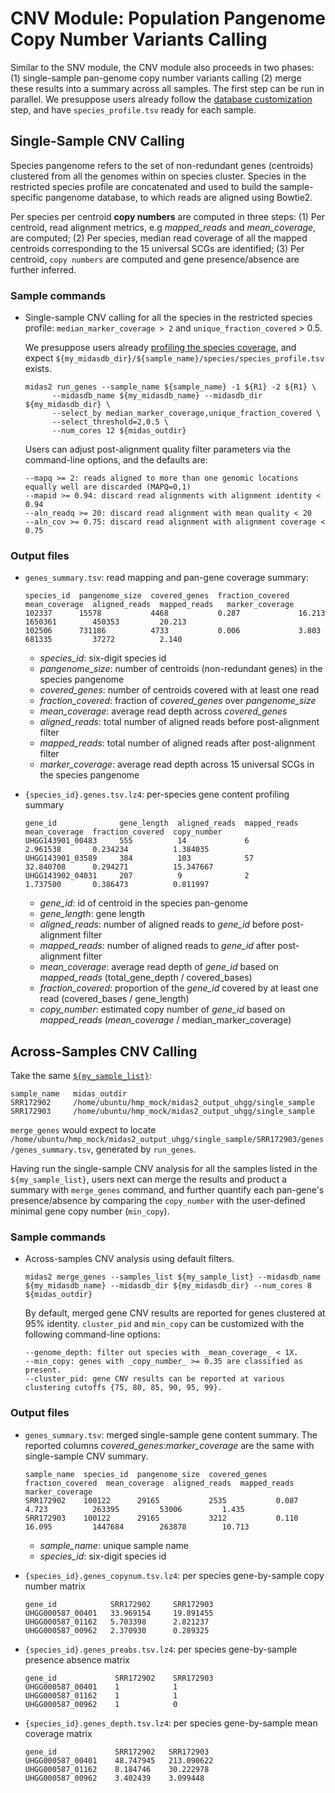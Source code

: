 # CNV Module: Population Pangenome Copy Number Variants Calling

Similar to the SNV module, the CNV module also proceeds in two phases: (1) single-sample pan-genome copy number variants calling (2) merge these results into a summary across all samples. The first step can be run in parallel. We presuppose users already follow the [database customization](https://github.com/czbiohub/MIDAS2.0/wiki/Data-customization) step, and have `species_profile.tsv` ready for each sample.

## Single-Sample CNV Calling

Species pangenome refers to the set of non-redundant genes (centroids) clustered from all the genomes within on species cluster. Species in the restricted species profile are concatenated and used to build the sample-specific pangenome database, to which reads are aligned using Bowtie2. 

Per species per centroid **copy numbers** are computed in three steps: (1) Per centroid, read alignment metrics, e.g _mapped_reads_ and _mean_coverage_, are computed; (2) Per species, median read coverage of all the mapped centroids corresponding to the 15 universal SCGs are identified; (3) Per centroid, `copy numbers` are computed and gene presence/absence are further inferred.

### Sample commands

- Single-sample CNV calling for all the species in the restricted species profile: `median_marker_coverage > 2` and `unique_fraction_covered` > 0.5. 

  We presuppose users already [profiling the species coverage](https://github.com/czbiohub/MIDAS2.0/wiki/Data-customization#species-to-genotype), and expect `${my_midasdb_dir}/${sample_name}/species/species_profile.tsv` exists.

   ```
   midas2 run_genes --sample_name ${sample_name} -1 ${R1} -2 ${R1} \
         --midasdb_name ${my_midasdb_name} --midasdb_dir ${my_midasdb_dir} \
         --select_by median_marker_coverage,unique_fraction_covered \
         --select_threshold=2,0.5 \
         --num_cores 12 ${midas_outdir}     
   ```

   Users can adjust post-alignment quality filter parameters via the command-line options, and the defaults are:

   ```
   --mapq >= 2: reads aligned to more than one genomic locations equally well are discarded (MAPQ=0,1)
   --mapid >= 0.94: discard read alignments with alignment identity < 0.94
   --aln_readq >= 20: discard read alignment with mean quality < 20
   --aln_cov >= 0.75: discard read alignment with alignment coverage < 0.75
   ```

### Output files

- `genes_summary.tsv`: read mapping and pan-gene coverage summary: 

   ```
   species_id  pangenome_size  covered_genes  fraction_covered  mean_coverage  aligned_reads  mapped_reads   marker_coverage
   102337      15578           4468           0.287             16.213         1650361        450353         20.213
   102506      731186          4733           0.006             3.803          681335         37272          2.140
   ```
   - _species_id_: six-digit species id
   - _pangenome_size_: number of centroids (non-redundant genes) in the species pangenome
   - _covered_genes_: number of centroids covered with at least one read
   - _fraction_covered_: fraction of _covered_genes_ over _pangenome_size_
   - _mean_coverage_: average read depth across _covered_genes_
   - _aligned_reads_: total number of aligned reads before post-alignment filter
   - _mapped_reads_: total number of aligned reads after post-alignment filter
   - _marker_coverage_: average read depth across 15 universal SCGs in the species pangenome

- `{species_id}.genes.tsv.lz4`: per-species gene content profiling summary 

   ```
   gene_id              gene_length  aligned_reads  mapped_reads  mean_coverage  fraction_covered  copy_number
   UHGG143901_00483     555          14             6             2.961538       0.234234          1.384035
   UHGG143901_03589     384          103            57            32.840708      0.294271          15.347667
   UHGG143902_04031     207          9              2             1.737500       0.386473          0.811997
   ```
   - _gene_id_: id of centroid in the species pan-genome
   - _gene_length_: gene length
   - _aligned_reads_: number of aligned reads to _gene_id_ before post-alignment filter
   - _mapped_reads_: number of aligned reads to _gene_id_ after post-alignment filter
   - _mean_coverage_: average read depth of _gene_id_ based on _mapped_reads_ (total_gene_depth / covered_bases)
   - _fraction_covered_: proportion of the _gene_id_ covered by at least one read (covered_bases / gene_length)
   - _copy_number_: estimated copy number of _gene_id_ based on _mapped_reads_ (_mean_coverage_ / median_marker_coverage)

## Across-Samples CNV Calling

Take the same [`${my_sample_list}`](https://github.com/czbiohub/MIDAS2.0/wiki/Common-Command-Line-Arguments#across-samples-analysis):

   ```
   sample_name   midas_outdir
   SRR172902     /home/ubuntu/hmp_mock/midas2_output_uhgg/single_sample
   SRR172903     /home/ubuntu/hmp_mock/midas2_output_uhgg/single_sample
   ```

`merge_genes` would expect to locate `/home/ubuntu/hmp_mock/midas2_output_uhgg/single_sample/SRR172903/genes/genes_summary.tsv`, generated by `run_genes`.


Having run the single-sample CNV analysis for all the samples listed in the `${my_sample_list}`, users next can merge the results and product a summary with `merge_genes` command, and further quantify each pan-gene's presence/absence by comparing the `copy_number` with the user-defined minimal gene copy number (`min_copy`).


### Sample commands

- Across-samples CNV analysis using default filters.

   ```
   midas2 merge_genes --samples_list ${my_sample_list} --midasdb_name ${my_midasdb_name} --midasdb_dir ${my_midasdb_dir} --num_cores 8 ${midas_outdir}
   ```

   By default, merged gene CNV results are reported for genes clustered at 95% identity. `cluster_pid` and `min_copy` can be customized with the following command-line options:

  ```
  --genome_depth: filter out species with _mean_coverage_ < 1X. 
  --min_copy: genes with _copy_number_ >= 0.35 are classified as present.
  --cluster_pid: gene CNV results can be reported at various clustering cutoffs {75, 80, 85, 90, 95, 99}.
  ```

### Output files

- `genes_summary.tsv`: merged single-sample gene content summary. The reported columns _covered_genes_:_marker_coverage_ are the same with single-sample CNV summary.

   ```
   sample_name  species_id  pangenome_size  covered_genes  fraction_covered  mean_coverage  aligned_reads  mapped_reads  marker_coverage
   SRR172902    100122      29165           2535           0.087             4.723          263395         53006         1.435
   SRR172903    100122      29165           3212           0.110             16.095         1447684        263878        10.713
   ```
   - _sample_name_: unique sample name
   - _species_id_: six-digit species id

- `{species_id}.genes_copynum.tsv.lz4`: per species gene-by-sample copy number matrix

  ```
  gene_id            SRR172902     SRR172903
  UHGG000587_00401   33.969154     19.891455
  UHGG000587_01162   5.703398      2.821237
  UHGG000587_00962   2.370930      0.289325
  ```

- `{species_id}.genes_preabs.tsv.lz4`: per species gene-by-sample presence absence matrix 
 
  ```
  gene_id             SRR172902    SRR172903
  UHGG000587_00401    1            1
  UHGG000587_01162    1            1
  UHGG000587_00962    1            0 
  ```

- `{species_id}.genes_depth.tsv.lz4`: per species gene-by-sample mean coverage matrix 

  ```
  gene_id             SRR172902   SRR172903
  UHGG000587_00401    48.747945   213.090622
  UHGG000587_01162    8.184746    30.222978
  UHGG000587_00962    3.402439    3.099448
  ```
